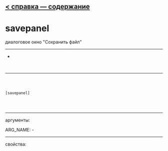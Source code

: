 [< справка — содержание](index.html)
---

# savepanel


диалоговое окно &#34;Сохранить файл&#34;

---

-
<br>


---


```



[savepanel]


            
```

---
аргументы:

ARG_NAME: -<br>

---
свойства:


